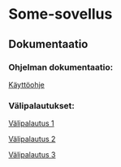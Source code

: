 # Some-sovellus

## Dokumentaatio
### Ohjelman dokumentaatio:

[Käyttöohje](https://github.com/Dhkj/Soha/blob/main/documentation/K%C3%A4ytt%C3%B6ohje.md)

### Välipalautukset:

[Välipalautus 1](https://github.com/Dhkj/Soha/blob/main/documentation/V%C3%A4lipalautus%201/V%C3%A4lipalautus%201.md)

[Välipalautus 2](https://github.com/Dhkj/Soha/blob/main/documentation/V%C3%A4lipalautus%202/V%C3%A4lipalautus%202.md)

[Välipalautus 3](https://github.com/Dhkj/Soha/blob/main/documentation/V%C3%A4lipalautus%203.md)

